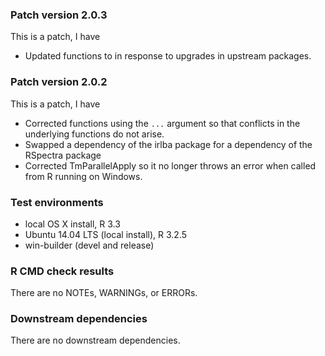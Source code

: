 ### Patch version 2.0.3
This is a patch, I have
* Updated functions to in response to upgrades in upstream packages.

### Patch version 2.0.2
This is a patch, I have
* Corrected functions using the `...` argument so that conflicts in the 
  underlying functions do not arise.
* Swapped a dependency of the irlba package for a dependency of the RSpectra
  package
* Corrected TmParallelApply so it no longer throws an error when called from
  R running on Windows. 

### Test environments
* local OS X install, R 3.3
* Ubuntu 14.04 LTS (local install), R 3.2.5
* win-builder (devel and release)

### R CMD check results
There are no NOTEs, WARNINGs, or ERRORs.

### Downstream dependencies
There are no downstream dependencies. 

